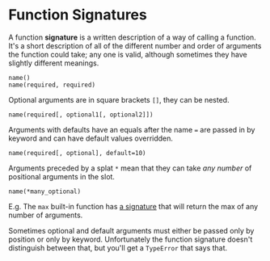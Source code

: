 # Function Signatures

A function **signature** is a written description of a way of calling a function.
It's a short description of all of the different number and order of arguments the function could take; any one is valid, although sometimes they have slightly different meanings.

```
name()
name(required, required)
```

Optional arguments are in square brackets `[]`, they can be nested.

```
name(required[, optional1[, optional2]])
```

Arguments with defaults have an equals after the name `=` are passed in by keyword and can have default values overridden.

```
name(required[, optional], default=10)
```

Arguments preceded by a splat `*` mean that they can take _any number_ of positional arguments in the slot.

```
name(*many_optional)
```

E.g. The `max` built-in function has [a signature](https://docs.python.org/3/library/functions.html#max) that will return the max of any number of arguments.

Sometimes optional and default arguments must either be passed only by position or only by keyword.
Unfortunately the function signature doesn't distinguish between that, but you'll get a `TypeError` that says that.
